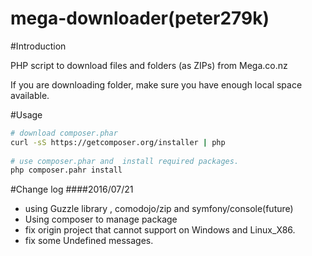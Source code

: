 mega-downloader(peter279k)
===============

#Introduction

PHP script to download files and folders (as ZIPs) from Mega.co.nz

If you are downloading folder, make sure you have enough local space available.

#Usage
```bash
# download composer.phar
curl -sS https://getcomposer.org/installer | php
	
# use composer.phar and  install required packages.
php composer.pahr install
```

#Change log
####2016/07/21
+ using Guzzle library , comodojo/zip and symfony/console(future)
+ Using composer to manage package
+ fix origin project that cannot support on Windows and Linux_X86.
+ fix some Undefined messages.
